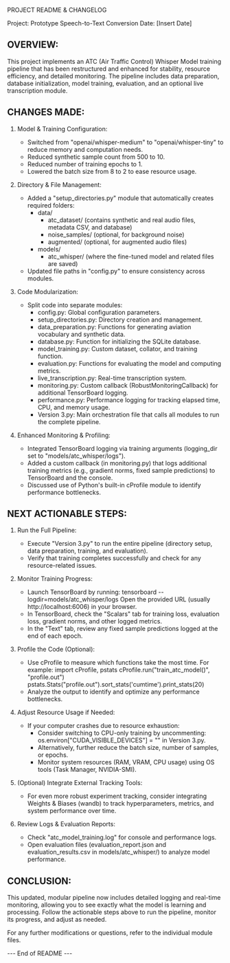 PROJECT README & CHANGELOG

Project: Prototype Speech-to-Text Conversion
Date: [Insert Date]

OVERVIEW:
-----------
This project implements an ATC (Air Traffic Control) Whisper Model training pipeline that has been 
restructured and enhanced for stability, resource efficiency, and detailed monitoring. The pipeline 
includes data preparation, database initialization, model training, evaluation, and an optional 
live transcription module.

CHANGES MADE:
--------------
1. Model & Training Configuration:
   - Switched from "openai/whisper-medium" to "openai/whisper-tiny" to reduce memory and computation needs.
   - Reduced synthetic sample count from 500 to 10.
   - Reduced number of training epochs to 1.
   - Lowered the batch size from 8 to 2 to ease resource usage.
   
2. Directory & File Management:
   - Added a "setup_directories.py" module that automatically creates required folders:
       - data/
         - atc_dataset/ (contains synthetic and real audio files, metadata CSV, and database)
         - noise_samples/ (optional, for background noise)
         - augmented/ (optional, for augmented audio files)
       - models/
         - atc_whisper/ (where the fine-tuned model and related files are saved)
   - Updated file paths in "config.py" to ensure consistency across modules.

3. Code Modularization:
   - Split code into separate modules:
       - config.py: Global configuration parameters.
       - setup_directories.py: Directory creation and management.
       - data_preparation.py: Functions for generating aviation vocabulary and synthetic data.
       - database.py: Function for initializing the SQLite database.
       - model_training.py: Custom dataset, collator, and training function.
       - evaluation.py: Functions for evaluating the model and computing metrics.
       - live_transcription.py: Real-time transcription system.
       - monitoring.py: Custom callback (RobustMonitoringCallback) for additional TensorBoard logging.
       - performance.py: Performance logging for tracking elapsed time, CPU, and memory usage.
       - Version 3.py: Main orchestration file that calls all modules to run the complete pipeline.

4. Enhanced Monitoring & Profiling:
   - Integrated TensorBoard logging via training arguments (logging_dir set to "models/atc_whisper/logs").
   - Added a custom callback (in monitoring.py) that logs additional training metrics (e.g., gradient norms, fixed sample predictions) 
     to TensorBoard and the console.
   - Discussed use of Python's built-in cProfile module to identify performance bottlenecks.

NEXT ACTIONABLE STEPS:
------------------------
1. Run the Full Pipeline:
   - Execute "Version 3.py" to run the entire pipeline (directory setup, data preparation, training, and evaluation).
   - Verify that training completes successfully and check for any resource-related issues.

2. Monitor Training Progress:
   - Launch TensorBoard by running:
         tensorboard --logdir=models/atc_whisper/logs
     Open the provided URL (usually http://localhost:6006) in your browser.
   - In TensorBoard, check the "Scalars" tab for training loss, evaluation loss, gradient norms, and other logged metrics.
   - In the "Text" tab, review any fixed sample predictions logged at the end of each epoch.

3. Profile the Code (Optional):
   - Use cProfile to measure which functions take the most time. For example:
         import cProfile, pstats
         cProfile.run("train_atc_model()", "profile.out")
         pstats.Stats("profile.out").sort_stats('cumtime').print_stats(20)
   - Analyze the output to identify and optimize any performance bottlenecks.

4. Adjust Resource Usage if Needed:
   - If your computer crashes due to resource exhaustion:
       - Consider switching to CPU-only training by uncommenting:
             os.environ["CUDA_VISIBLE_DEVICES"] = ""
         in Version 3.py.
       - Alternatively, further reduce the batch size, number of samples, or epochs.
       - Monitor system resources (RAM, VRAM, CPU usage) using OS tools (Task Manager, NVIDIA-SMI).

5. (Optional) Integrate External Tracking Tools:
   - For even more robust experiment tracking, consider integrating Weights & Biases (wandb) to track hyperparameters, 
     metrics, and system performance over time.

6. Review Logs & Evaluation Reports:
   - Check "atc_model_training.log" for console and performance logs.
   - Open evaluation files (evaluation_report.json and evaluation_results.csv in models/atc_whisper/) to analyze model performance.
   
CONCLUSION:
--------------
This updated, modular pipeline now includes detailed logging and real-time monitoring, allowing you to see exactly what the 
model is learning and processing. Follow the actionable steps above to run the pipeline, monitor its progress, and adjust as needed.

For any further modifications or questions, refer to the individual module files.

--- End of README ---
